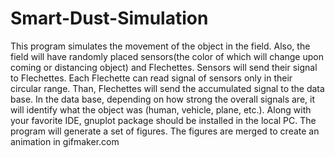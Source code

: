 # Smart-Dust-Simulation

This program simulates the movement of the object in the field. Also, the field will have randomly placed sensors(the color of which will change upon coming or distancing object) and Flechettes. Sensors will send their signal to Flechettes. Each Flechette can read signal of sensors only in their circular range. Than, Flechettes will send the accumulated signal to the data base. In the data base, depending on how strong the overall signals are, it will identify what the object was (human, vehicle, plane, etc.).
Along with your favorite IDE, gnuplot package should be installed in the local PC.
The program will generate a set of figures. The figures are merged to create an animation in gifmaker.com

